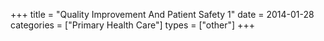 +++
title = "Quality Improvement And Patient Safety 1"
date = 2014-01-28
categories = ["Primary Health Care"]
types = ["other"]
+++
